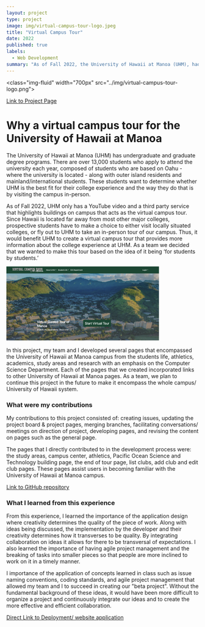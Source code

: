 ```yaml
---
layout: project
type: project
image: img/virtual-campus-tour-logo.jpeg
title: "Virtual Campus Tour"
date: 2022
published: true
labels:
  - Web Development
summary: "As of Fall 2022, the University of Hawaii at Manoa (UHM), had a virtual campus tour comprised of YouTube videos along with a third-party application that describes the buildings. By the UHM having a tour, it allowed for the university to be more accessible to out-of-state and neighboring island residents who are not able to visit campus. Therefore, my team and I created a virtual campus tour with the idea of it being 'for students by students.’"
---
```

<class="img-fluid" width="700px" src="../img/virtual-campus-tour-logo.png">

[Link to Project Page](https://virtual-campus-tour.github.io/)

# Why a virtual campus tour for the University of Hawaii at Manoa

The University of Hawaii at Manoa (UHM) has undergraduate and graduate degree programs. There are over 13,000 students who apply to attend the university each year, composed of students who are based on Oahu - where the university is located - along with outer island residents and mainland/international students. These students want to determine whether UHM is the best fit for their college experience and the way they do that is by visiting the campus in-person.

As of Fall 2022, UHM only has a YouTube video and a third party service that highlights buildings on campus that acts as the virtual campus tour. Since Hawaii is located far away from most other major colleges, prospective students have to make a choice to either visit locally situated colleges, or fly out to UHM to take an in-person tour of our campus. Thus, it would benefit UHM to create a virtual campus tour that provides more information about the college experience at UHM. As a team we decided that we wanted to make this tour based on the idea of it being ‘for students by students.’

<img class="rounded float-start pe-4" width="400px" src="../img/virtual-campus-tour-homepage.png">

In this project, my team and I developed several pages that encompassed the University of Hawaii at Manoa campus from the students life, athletics, academics, study areas and research with an emphasis on the Computer Science Department. Each of the pages that we created incorporated links to other University of Hawaii at Manoa pages. As a team, we plan to continue this project in the future to make it encompass the whole campus/ University of Hawaii system.

### What were my contributions

My contributions to this project consisted of: creating issues, updating the project board & project pages, merging branches, facilitating conversations/ meetings on direction of project, developing pages, and revising the content on pages such as the general page. 

The pages that I directly contributed to in the development process were: the study areas, campus center, athletics,  Pacific Ocean Science and Technology building page, the end of tour page, list clubs, add club and edit club pages. These pages assist users in becoming familiar with the University of Hawaii at Manoa campus.

[Link to GitHub repository](https://github.com/virtual-campus-tour/virtual-campus-tour)

### What I learned from this experience

From this experience, I learned the importance of the application design where creativity determines the quality of the piece of work. Along with ideas being discussed, the implementation by the developer and their creativity determines how it transverses to be quality. By integrating collaboration on ideas it allows for there to be transversal of expectations. I also learned the importance of having agile project management and the breaking of tasks into smaller pieces so that people are more inclined to work on it in a timely manner. 

I  importance of the application of concepts learned in class such as issue naming conventions, coding standards, and agile project management that allowed my team and I to succeed in creating our "beta project". Without the fundamental background of these ideas, it would have been more difficult to organize a project and continuously integrate our ideas and to create the more effective and efficient collaboration.

[Direct Link to Deployment/ website application](https://uh-virtual-campus-tour.xyz/)
